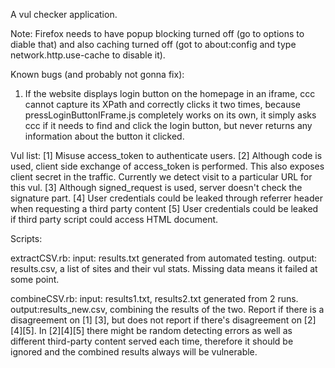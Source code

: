 A vul checker application.

Note:
Firefox needs to have popup blocking turned off (go to options to diable that)
and also caching turned off (got to about:config and type network.http.use-cache to disable it).

Known bugs (and probably not gonna fix):

1) If the website displays login button on the homepage in an iframe, ccc cannot capture its XPath and correctly clicks it two times, because pressLoginButtonIFrame.js completely works on its own, it simply asks ccc if it needs to find and click the login button, but never returns any information about the button it clicked.

Vul list:
[1] Misuse access_token to authenticate users.
[2] Although code is used, client side exchange of access_token is performed. This also exposes client secret in the traffic. Currently we detect visit to a particular URL for this vul.
[3] Although signed_request is used, server doesn't check the signature part.
[4] User credentials could be leaked through referrer header when requesting a third party content
[5] User credentials could be leaked if third party script could access HTML document.


Scripts:

extractCSV.rb:  input: results.txt generated from automated testing. output: results.csv, a list of sites and their vul stats.  Missing data means it failed at some point.

combineCSV.rb:  input: results1.txt, results2.txt generated from 2 runs.  output:results_new.csv, combining the results of the two.  Report if there is a disagreement on [1] [3], but does not report if there's disagreement on [2][4][5].  In [2][4][5] there might be random detecting errors as well as different third-party content served each time, therefore it should be ignored and the combined results always will be vulnerable.